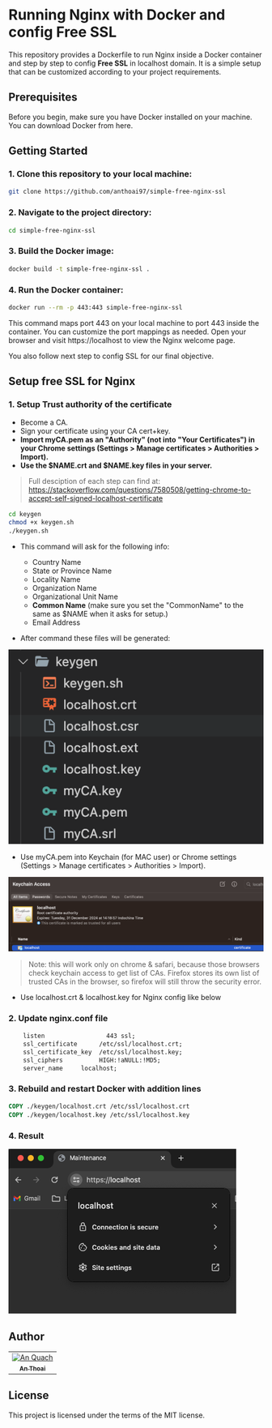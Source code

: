 # Running Nginx with Docker and config Free SSL
This repository provides a Dockerfile to run Nginx inside a Docker container and step by step to config **Free SSL** in localhost domain. It is a simple setup that can be customized according to your project requirements.

## Prerequisites
Before you begin, make sure you have Docker installed on your machine. You can download Docker from here.

## Getting Started
### 1. Clone this repository to your local machine:
```bash
git clone https://github.com/anthoai97/simple-free-nginx-ssl
```

### 2. Navigate to the project directory:
```bash
cd simple-free-nginx-ssl
```

### 3. Build the Docker image:
```bash
docker build -t simple-free-nginx-ssl .
```

### 4. Run the Docker container:
```bash
docker run --rm -p 443:443 simple-free-nginx-ssl
```

This command maps port 443 on your local machine to port 443 inside the container. You can customize the port mappings as needed.
Open your browser and visit https://localhost to view the Nginx welcome page.

You also follow next step to config SSL for our final objective.

## Setup free SSL for Nginx
### 1. Setup Trust authority of the certificate

- Become a CA.
- Sign your certificate using your CA cert+key.
- **Import myCA.pem as an "Authority" (not into "Your Certificates") in your Chrome settings (Settings > Manage certificates > Authorities > Import).**
- **Use the $NAME.crt and $NAME.key files in your server.**

> Full desciption of each step can find at: https://stackoverflow.com/questions/7580508/getting-chrome-to-accept-self-signed-localhost-certificate

```bash
cd keygen
chmod +x keygen.sh
./keygen.sh
```

- This command will ask for the following info:
    - Country Name
    - State or Province Name
    - Locality Name
    - Organization Name
    - Organizational Unit Name
    - **Common Name** (make sure you set the "CommonName" to the same as $NAME when it asks for setup.)
    - Email Address

- After command these files will be generated:

![Key SSL](./image/keyfiles.png)


- Use myCA.pem into Keychain (for MAC user) or Chrome settings (Settings > Manage certificates > Authorities > Import).

![Result SSL](./image/keychain.png)


> Note: this will work only on chrome & safari, because those browsers check keychain access to get list of CAs. Firefox stores its own list of trusted CAs in the browser, so firefox will still throw the security error.


- Use localhost.crt & localhost.key for Nginx config like below

### 2. Update nginx.conf file
```
    listen                 443 ssl;
    ssl_certificate      /etc/ssl/localhost.crt;
    ssl_certificate_key  /etc/ssl/localhost.key;
    ssl_ciphers          HIGH:!aNULL:!MD5;
    server_name     localhost;
```

### 3. Rebuild and restart Docker with addition lines
```Dockerfile
COPY ./keygen/localhost.crt /etc/ssl/localhost.crt
COPY ./keygen/localhost.key /etc/ssl/localhost.key
```

### 4. Result
![Result Success](./image/success.png)

## Author

<table>
  <tr>
    <td align="center"><a href="https://github.com/anthoai97"><img src="https://avatars.githubusercontent.com/u/85854989?v=4" width="100px;" alt="An Quach"/><br /><sub><b>An Thoai</b></sub></a><br /></td>
    </tr>
</table>

## License

This project is licensed under the terms of the MIT license.